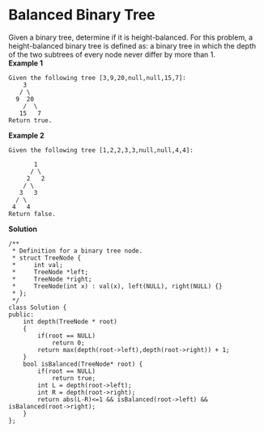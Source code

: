 # Balanced Binary Tree
Given a binary tree, determine if it is height-balanced.
For this problem, a height-balanced binary tree is defined as:
a binary tree in which the depth of the two subtrees of every node never differ by more than 1.  
**Example 1**
```
Given the following tree [3,9,20,null,null,15,7]:
    3
   / \
  9  20
    /  \
   15   7
Return true.
```
**Example 2**
```
Given the following tree [1,2,2,3,3,null,null,4,4]:

       1
      / \
     2   2
    / \
   3   3
  / \
 4   4
Return false.
```

**Solution**
```
/**
 * Definition for a binary tree node.
 * struct TreeNode {
 *     int val;
 *     TreeNode *left;
 *     TreeNode *right;
 *     TreeNode(int x) : val(x), left(NULL), right(NULL) {}
 * };
 */
class Solution {
public:
    int depth(TreeNode * root)
    {
        if(root == NULL)
            return 0;
        return max(depth(root->left),depth(root->right)) + 1;
    }
    bool isBalanced(TreeNode* root) {
        if(root == NULL)
            return true;
        int L = depth(root->left);
        int R = depth(root->right);
        return abs(L-R)<=1 && isBalanced(root->left) && isBalanced(root->right);
    }
};
```
